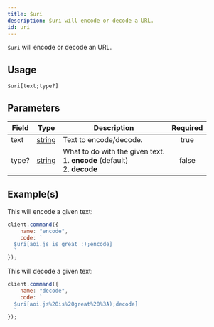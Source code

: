 ```yaml
---
title: $uri
description: $uri will encode or decode a URL.
id: uri
---
```


`$uri` will encode or decode an URL.

## Usage

```aoi
$uri[text;type?]
```

## Parameters

| Field | Type                                                                                              | Description                                                                         | Required |
| ----- | ------------------------------------------------------------------------------------------------- | ----------------------------------------------------------------------------------- | :------: |
| text  | [string](https://developer.mozilla.org/en-US/docs/Web/JavaScript/Reference/Global_Objects/String) | Text to encode/decode.                                                              |   true   |
| type? | [string](https://developer.mozilla.org/en-US/docs/Web/JavaScript/Reference/Global_Objects/String) | What to do with the given text. <br /> 1. **encode** (default) <br /> 2. **decode** |  false   |

## Example(s)

This will encode a given text:

```javascript
client.command({
    name: "encode",
    code: `
  $uri[aoi.js is great :);encode]
  `
});
```

This will decode a given text:

```javascript
client.command({
    name: "decode",
    code: `
  $uri[aoi.js%20is%20great%20%3A);decode]
  `
});
```
